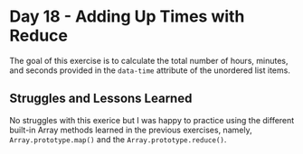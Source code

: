 # Day 18 - Adding Up Times with Reduce
The goal of this exercise is to calculate the total number of hours, minutes, and seconds provided in the `data-time` attribute of the unordered list items.

## Struggles and Lessons Learned
No struggles with this exerice but I was happy to practice using the different built-in Array methods learned in the previous exercises, namely, `Array.prototype.map()` and the `Array.prototype.reduce()`.
